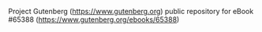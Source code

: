 Project Gutenberg (https://www.gutenberg.org) public repository for
eBook #65388 (https://www.gutenberg.org/ebooks/65388)
